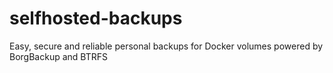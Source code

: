 # selfhosted-backups
Easy, secure and reliable personal backups for Docker volumes powered by BorgBackup and BTRFS
